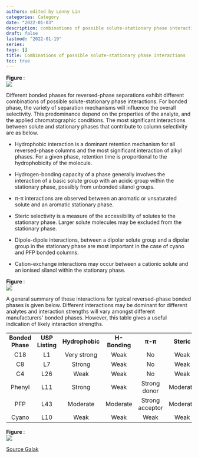 ```yaml
---
authors: edited by Lenny Lin
categories: Category
date: "2022-01-03"
description: combinations of possible solute-stationary phase interactions
draft: false
lastmod: "2022-01-19"
series: 
tags: []
title: Combinations of possible solute-stationary phase interactions
toc: true
---
```


<figcaption><b>Figure </b>: </figcaption>

<img src = "/docs/images/"/>

<!--more-->

Different bonded phases for reversed-phase separations exhibit different combinations of possible solute-stationary phase interactions. For bonded phase, the variety of separation mechanisms will influence the overall selectivity. This predominance depend on the properties of the analyte, and the applied chromatographic conditions. The most significant interactions between solute and stationary phases that contribute to column selectivity are as below.

-   Hydrophobic interaction is a dominant retention mechanism for all reversed-phase columns and the most significant interaction of alkyl phases. For a given phase, retention time is proportional to the hydrophobicity of the molecule.

-   Hydrogen-bonding capacity of a phase generally involves the interaction of a basic solute group with an acidic group within the stationary phase, possibly from unbonded silanol groups.

-   π-π interactions are observed between an aromatic or unsaturated solute and an aromatic stationary phase.

-   Steric selectivity is a measure of the accessibility of solutes to the stationary phase. Larger solute molecules may be excluded from the stationary phase.

-   Dipole-dipole interactions, between a dipolar solute group and a dipolar group in the stationary phase are most important in the case of cyano and PFP bonded columns.

-   Cation-exchange interactions may occur between a cationic solute and an ionised silanol within the stationary phase.

<figcaption><b>Figure </b>: </figcaption>

<img src = "/docs/images/Screenshot 2022-01-19 182739.png"/>

A general summary of these interactions for typical reversed-phase bonded phases is given below. Different interactions may be dominant for different analytes and interaction strengths will vary amongst different manufacturers' bonded phases. However, this table gives a useful indication of likely interaction strengths.

|                  |                 |                 |               |                 |            |                   |                     |
|:----------------:|:---------------:|:---------------:|:-------------:|:---------------:|:----------:|:-----------------:|:-------------------:|
| **Bonded Phase** | **USP Listing** | **Hydrophobic** | **H-Bonding** |     **π-π**     | **Steric** | **Dipole-dipole** | **Cation-exchange** |
|       C18        |       L1        |   Very strong   |     Weak      |       No        |    Weak    |        No         |        Weak         |
|        C8        |       L7        |     Strong      |     Weak      |       No        |    Weak    |        No         |        Weak         |
|        C4        |       L26       |      Weak       |     Weak      |       No        |    Weak    |        No         |        Weak         |
|      Phenyl      |       L11       |     Strong      |     Weak      |  Strong donor   |  Moderate  |       Weak        |        Weak         |
|       PFP        |       L43       |    Moderate     |   Moderate    | Strong acceptor |  Moderate  |      Strong       |      Moderate       |
|      Cyano       |       L10       |      Weak       |     Weak      |      Weak       |    Weak    |      Strong       |        Weak         |

<figcaption><b>Figure </b>: </figcaption>

<img src = "/docs/images/Screenshot 2022-01-19 183735.png"/>

[Source Galak](https://galaklc.com/reversed-phase-column-selectivity/)
